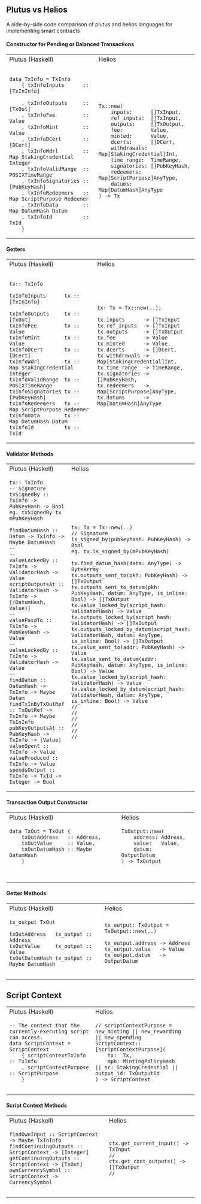 ## Plutus vs Helios 
A side-by-side code comparison of plutus and helios languages for implementing smart contracts

#### Constructor for Pending or Balanced Transactions

<table>
<tr>
<td> Plutus (Haskell) </td> <td> Helios </td>
</tr>
<tr>
<td>

```

data TxInfo = TxInfo
    { txInfoInputs      :: [TxInInfo] 
    
    , txInfoOutputs     :: [TxOut]
    , txInfoFee         :: Value 
    , txInfoMint        :: Value
    , txInfoDCert       :: [DCert]
    , txInfoWdrl        :: Map StakingCredential Integer
    , txInfoValidRange  :: POSIXTimeRange 
    , txInfoSignatories :: [PubKeyHash] 
    , txInfoRedeemers   :: Map ScriptPurpose Redeemer
    , txInfoData        :: Map DatumHash Datum
    , txInfoId          :: TxId
    }
```

</td>

<td>

```
Tx::new(
    inputs:      []TxInput,
    ref_inputs:  []TxInput,
    outputs:     []TxOutput,
    fee:         Value,
    minted:      Value,
    dcerts:      []DCert,
    withdrawals: Map[StakingCredential]Int,
    time_range:  TimeRange,
    signatories: []PubKeyHash,
    redeemers:   Map[ScriptPurpose]AnyType,
    datums:      Map[DatumHash]AnyType
) -> Tx
```

</td>
</tr>
</table>

<h4> Getters </h4>

<table>
<tr>
<td> Plutus (Haskell) </td> <td> Helios </td>
</tr>
<tr>
<td>

```

tx:: TxInfo

txInfoInputs      tx :: [TxInInfo] 

txInfoOutputs     tx :: [TxOut]
txInfoFee         tx :: Value 
txInfoMint        tx :: Value
txInfoDCert       tx :: [DCert]
txInfoWdrl        tx :: Map StakingCredential Integer
txInfoValidRange  tx :: POSIXTimeRange 
txInfoSignatories tx :: [PubKeyHash] 
txInfoRedeemers   tx :: Map ScriptPurpose Redeemer
txInfoData        tx :: Map DatumHash Datum
txInfoId          tx :: TxId

```

</td>

<td>

```
tx: Tx = Tx::new(..);

tx.inputs      -> []TxInput
tx.ref_inputs  -> []TxInput
tx.outputs     -> []TxOutput
tx.fee         -> Value
tx.minted      -> Value,
tx.dcerts      -> []DCert,
tx.withdrawals -> Map[StakingCredential]Int,
tx.time_range  -> TimeRange,
tx.signatories -> []PubKeyHash,
tx.redeemers   -> Map[ScriptPurpose]AnyType,
tx.datums      -> Map[DatumHash]AnyType

```

</td>
</tr>
</table>

<h4> Validator Methods </h4>

<table>
<tr>
<td> Plutus (Haskell) </td> <td> Helios </td>
</tr>
<tr>
<td>

```
tx:: TxInfo
-- Signature
txSignedBy :: TxInfo -> PubKeyHash -> Bool
eg. txSignedBy tx mPubKeyHash

findDatumHash :: Datum -> TxInfo -> Maybe DatumHash
--
--
valueLockedBy :: TxInfo -> ValidatorHash -> Value
scriptOutputsAt :: ValidatorHash -> TxInfo -> [(DatumHash, Value)]
--
valuePaidTo :: TxInfo -> PubKeyHash -> Value
--
valueLockedBy :: TxInfo -> ValidatorHash -> Value
--
findDatum :: DatumHash -> TxInfo -> Maybe Datum
findTxInByTxOutRef :: TxOutRef -> TxInfo -> Maybe TxInInfo
pubKeyOutputsAt :: PubKeyHash -> TxInfo -> [Value]
valueSpent :: TxInfo -> Value
valueProduced :: TxInfo -> Value
spendsOutput :: TxInfo -> TxId -> Integer -> Bool

```

</td>

<td>

```
tx: Tx = Tx::new(..)
// Signature
is_signed_by(pubkeyhash: PubKeyHash) -> Bool
eg. tx.is_signed_by(mPubKeyHash)

tx.find_datum_hash(data: AnyType) -> ByteArray
tx.outputs_sent_to(pkh: PubKeyHash) -> []TxOutput
tx.outputs_sent_to_datum(pkh: PubKeyHash, datum: AnyType, is_inline: Bool) -> []TxOutput
tx.value_locked_by(script_hash: ValidatorHash) -> Value
tx.outputs_locked_by(script_hash: ValidatorHash) -> []TxOutput
tx.outputs_locked_by_datum(script_hash: ValidatorHash, datum: AnyType, is_inline: Bool) -> []TxOutput
tx.value_sent_to(addr: PubKeyHash) -> Value
tx.value_sent_to_datum(addr: PubKeyHash, datum: AnyType, is_inline: Bool) -> Value
tx.value_locked_by(script_hash: ValidatorHash) -> Value
tx.value_locked_by_datum(script_hash: ValidatorHash, datum: AnyType, is_inline: Bool) -> Value
//
//
//
//
//
//

```

</td>
</tr>
</table>

<h4> Transaction Output Constructor </h4>

<table>
<tr>
<td> Plutus (Haskell) </td> <td> Helios </td>
</tr>
<tr>
<td>

```
data TxOut = TxOut {
    txOutAddress   :: Address,
    txOutValue     :: Value,
    txOutDatumHash :: Maybe DatumHash
    }
    
    
```

</td>

<td>

```
TxOutput::new(
    address: Address,
    value:   Value,
    datum:   OutputDatum
) -> TxOutput

    
```

</td>
</tr>
</table>

<h4> Getter Methods </h4>

<table>
<tr>
<td> Plutus (Haskell) </td> <td> Helios </td>
</tr>
<tr>
<td>

```
tx_output TxOut

txOutAddress   tx_output :: Address
txOutValue     tx_output :: Value
txOutDatumHash tx_output :: Maybe DatumHash
    
```

</td>

<td>

```
tx_output: TxOutput = TxOutput::new(..)
    
tx_output.address -> Address
tx_output.value   -> Value
tx_output.datum   -> OutputDatum
    
```

</td>
</tr>
</table>

<h2> Script Context </h2>

<table>
<tr>
<td> Plutus (Haskell) </td> <td> Helios </td>
</tr>
<tr>
<td>

```
-- The context that the currently-executing script can access.
data ScriptContext = ScriptContext
    { scriptContextTxInfo  :: TxInfo 
    , scriptContextPurpose :: ScriptPurpose 
    }
    
```

</td>

<td>

```
// scriptContextPurpose = new_minting || new_rewarding         || new_spending
ScriptContext::[scriptContextPurpose](
    tx:  Tx,
    mph: MintingPolicyHash            || sc: StakingCredential || output_id: TxOutputId
) -> ScriptContext
    
```

</td>
</tr>
</table>


<h4> Script Context Methods</h4>

<table>
<tr>
<td> Plutus (Haskell) </td> <td> Helios </td>
</tr>
<tr>
<td>

```
findOwnInput :: ScriptContext -> Maybe TxInInfo
findContinuingOutputs :: ScriptContext -> [Integer]
getContinuingOutputs :: ScriptContext -> [TxOut]
ownCurrencySymbol :: ScriptContext -> CurrencySymbol
    
```

</td>

<td>

```
ctx.get_current_input() -> TxInput
//
ctx.get_cont_outputs() -> []TxOutput
//
    
```

</td>
</tr>
</table>

